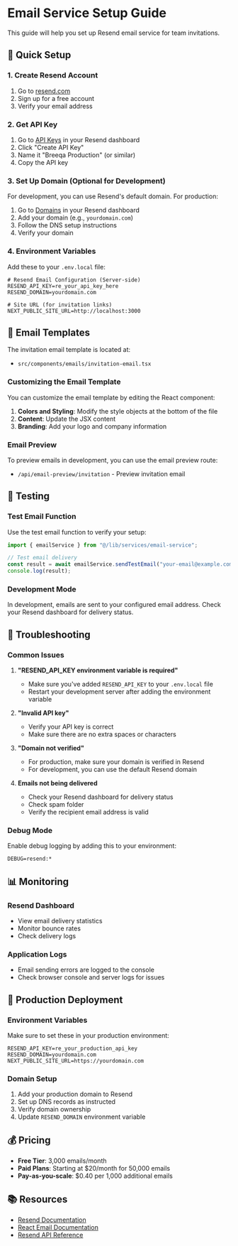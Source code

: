 # Email Service Setup Guide

This guide will help you set up Resend email service for team invitations.

## 🚀 Quick Setup

### 1. Create Resend Account

1. Go to [resend.com](https://resend.com)
2. Sign up for a free account
3. Verify your email address

### 2. Get API Key

1. Go to [API Keys](https://resend.com/api-keys) in your Resend dashboard
2. Click "Create API Key"
3. Name it "Breeqa Production" (or similar)
4. Copy the API key

### 3. Set Up Domain (Optional for Development)

For development, you can use Resend's default domain. For production:

1. Go to [Domains](https://resend.com/domains) in your Resend dashboard
2. Add your domain (e.g., `yourdomain.com`)
3. Follow the DNS setup instructions
4. Verify your domain

### 4. Environment Variables

Add these to your `.env.local` file:

```env
# Resend Email Configuration (Server-side)
RESEND_API_KEY=re_your_api_key_here
RESEND_DOMAIN=yourdomain.com

# Site URL (for invitation links)
NEXT_PUBLIC_SITE_URL=http://localhost:3000
```

## 📧 Email Templates

The invitation email template is located at:

- `src/components/emails/invitation-email.tsx`

### Customizing the Email Template

You can customize the email template by editing the React component:

1. **Colors and Styling**: Modify the style objects at the bottom of the file
2. **Content**: Update the JSX content
3. **Branding**: Add your logo and company information

### Email Preview

To preview emails in development, you can use the email preview route:

- `/api/email-preview/invitation` - Preview invitation email

## 🧪 Testing

### Test Email Function

Use the test email function to verify your setup:

```typescript
import { emailService } from "@/lib/services/email-service";

// Test email delivery
const result = await emailService.sendTestEmail("your-email@example.com");
console.log(result);
```

### Development Mode

In development, emails are sent to your configured email address. Check your Resend dashboard for delivery status.

## 🔧 Troubleshooting

### Common Issues

1. **"RESEND_API_KEY environment variable is required"**
   - Make sure you've added `RESEND_API_KEY` to your `.env.local` file
   - Restart your development server after adding the environment variable

2. **"Invalid API key"**
   - Verify your API key is correct
   - Make sure there are no extra spaces or characters

3. **"Domain not verified"**
   - For production, make sure your domain is verified in Resend
   - For development, you can use the default Resend domain

4. **Emails not being delivered**
   - Check your Resend dashboard for delivery status
   - Check spam folder
   - Verify the recipient email address is valid

### Debug Mode

Enable debug logging by adding this to your environment:

```env
DEBUG=resend:*
```

## 📊 Monitoring

### Resend Dashboard

- View email delivery statistics
- Monitor bounce rates
- Check delivery logs

### Application Logs

- Email sending errors are logged to the console
- Check browser console and server logs for issues

## 🚀 Production Deployment

### Environment Variables

Make sure to set these in your production environment:

```env
RESEND_API_KEY=re_your_production_api_key
RESEND_DOMAIN=yourdomain.com
NEXT_PUBLIC_SITE_URL=https://yourdomain.com
```

### Domain Setup

1. Add your production domain to Resend
2. Set up DNS records as instructed
3. Verify domain ownership
4. Update `RESEND_DOMAIN` environment variable

## 💰 Pricing

- **Free Tier**: 3,000 emails/month
- **Paid Plans**: Starting at $20/month for 50,000 emails
- **Pay-as-you-scale**: $0.40 per 1,000 additional emails

## 📚 Resources

- [Resend Documentation](https://resend.com/docs)
- [React Email Documentation](https://react.email/docs)
- [Resend API Reference](https://resend.com/docs/api-reference)
